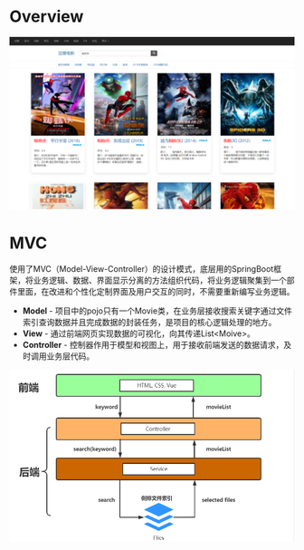 # Overview

![image](https://github.com/Kevin-Zh-CS/movie-search-engine/blob/master/img/image2.png)



# MVC

使用了MVC（Model-View-Controller）的设计模式，底层用的SpringBoot框架，将业务逻辑、数据、界面显示分离的方法组织代码，将业务逻辑聚集到一个部件里面，在改进和个性化定制界面及用户交互的同时，不需要重新编写业务逻辑。

- **Model** - 项目中的pojo只有一个Movie类，在业务层接收搜索关键字通过文件索引查询数据并且完成数据的封装任务，是项目的核心逻辑处理的地方。
- **View** - 通过前端网页实现数据的可视化，向其传递List<Moive\>。
- **Controller** - 控制器作用于模型和视图上，用于接收前端发送的数据请求，及时调用业务层代码。

![image](https://github.com/Kevin-Zh-CS/movie-search-engine/blob/master/img/image1.png)

